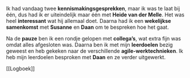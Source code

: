 Ik had vandaag twee **kennismakingsgesprekken**, maar ik was te laat bij één, dus had ik er uiteindelijk maar één met **Heide van der Melle**. Het was heel **interessant** wat hij allemaal doet. Daarna had ik een **wekelijkse samenkomst** met **Susanne** en **Daan** om te bespreken hoe het gaat.

Na de **pauze** ben ik een rondje gelopen met **collega’s**, wat extra fijn was omdat alles afgesloten was. Daarna ben ik met mijn **leerdoelen** bezig geweest en heb gekeken naar de verschillende **agile-werktechnieken**. Ik heb mijn leerdoelen besproken met **Daan** en ze verder uitgewerkt.

[[Logboek]]